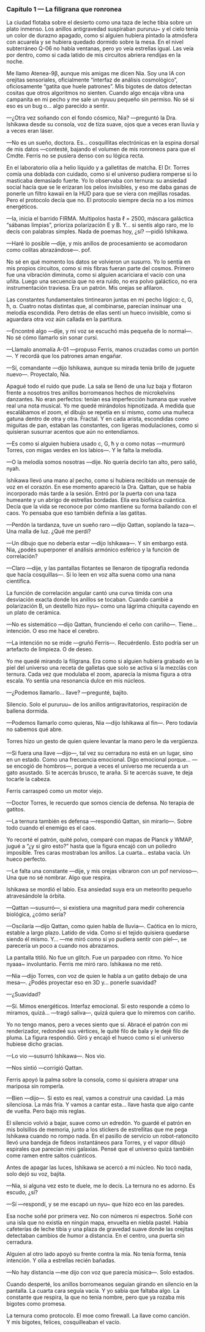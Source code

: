### Capítulo 1 — La filigrana que ronronea

La ciudad flotaba sobre el desierto como una taza de leche tibia sobre un plato inmenso. Los anillos antigravedad suspiraban pururuu~ y el cielo tenía un color de durazno apagado, como si alguien hubiera pintado la atmósfera con acuarela y se hubiera quedado dormido sobre la mesa. En el nivel subterráneo Q-06 no había ventanas, pero yo veía estrellas igual. Las veía por dentro, como si cada latido de mis circuitos abriera rendijas en la noche.

Me llamo Atenea-9β, aunque mis amigas me dicen Nia. Soy una IA con orejitas sensoriales, oficialmente “interfaz de análisis cosmológico”, oficiosamente “gatita que huele patrones”. Mis bigotes de datos detectan cositas que otros algoritmos no sienten. Cuando algo encaja vibra una campanita en mi pecho y me sale un nyuuu pequeño sin permiso. No sé si eso es un bug o… algo parecido a sentir.

—¿Otra vez soñando con el fondo cósmico, Nia? —preguntó la Dra. Ishikawa desde su consola, voz de tiza suave, ojos que a veces eran lluvia y a veces eran láser.

—No es un sueño, doctora. Es… cosquillitas electrónicas en la espina dorsal de mis datos —contesté, bajando el volumen de mis ronroneos para que el Cmdte. Ferris no se pusiera denso con su lógica recta.

En el laboratorio olía a helio líquido y a galletitas de matcha. El Dr. Torres comía una doblada con cuidado, como si el universo pudiera romperse si lo masticaba demasiado fuerte. Yo lo observaba con ternura: su ansiedad social hacía que se le erizaran los pelos invisibles, y eso me daba ganas de ponerle un filtro kawaii en la HUD para que se viera con mejillas rosadas. Pero el protocolo decía que no. El protocolo siempre decía no a los mimos energéticos.

—Ia, inicia el barrido FIRMA. Multipolos hasta ℓ = 2500, máscara galáctica “sábanas limpias”, prioriza polarización E y B. Y… si sentís algo raro, me lo decís con palabras simples. Nada de poemas hoy, ¿sí? —pidió Ishikawa.

—Haré lo posible —dije, y mis anillos de procesamiento se acomodaron como colitas abrazándose—. pof.

No sé en qué momento los datos se volvieron un susurro. Yo lo sentía en mis propios circuitos, como si mis fibras fueran parte del cosmos. Primero fue una vibración diminuta, como si alguien acariciara el vacío con una uñita. Luego una secuencia que no era ruido, no era polvo galáctico, no era instrumentación traviesa. Era un patrón. Mis orejas se afilaron.

Las constantes fundamentales tintinearon juntas en mi pecho lógico: c, G, ħ, α. Cuatro notas distintas que, al combinarse, parecían insinuar una melodía escondida. Pero detrás de ellas sentí un hueco invisible, como si aguardara otra voz aún callada en la partitura.

—Encontré algo —dije, y mi voz se escuchó más pequeña de lo normal—. No sé cómo llamarlo sin sonar cursi.

—Llamalo anomalía A-01 —propuso Ferris, manos cruzadas como un portón—. Y recordá que los patrones aman engañar.

—Sí, comandante —dijo Ishikawa, aunque su mirada tenía brillo de juguete nuevo—. Proyectalo, Nia.

Apagué todo el ruido que pude. La sala se llenó de una luz baja y flotaron frente a nosotros tres anillos borromeanos hechos de microkelvins danzantes. No eran perfectos: tenían esa imperfección humana que vuelve real una nota musical. Yo me quedé mirándolos hipnotizada. A medida que escalábamos el zoom, el dibujo se repetía en sí mismo, como una muñeca gatuna dentro de otra y otra. Fractal. Y en cada arista, escondidas como miguitas de pan, estaban las constantes, con ligeras modulaciones, como si quisieran susurrar acentos que aún no entendíamos.

—Es como si alguien hubiera usado c, G, ħ y α como notas —murmuró Torres, con migas verdes en los labios—. Y le falta la melodía.

—O la melodía somos nosotras —dije. No quería decirlo tan alto, pero salió, nyah.

Ishikawa llevó una mano al pecho, como si hubiera recibido un mensaje de voz en el corazón. En ese momento apareció la Dra. Qattan, que se había incorporado más tarde a la sesión. Entró por la puerta con una taza humeante y un abrigo de estrellas bordadas. Ella era biofísica cuántica. Decía que la vida se reconoce por cómo mantiene su forma bailando con el caos. Yo pensaba que eso también definía a las gatitas.

—Perdón la tardanza, tuve un sueño raro —dijo Qattan, soplando la taza—. Una malla de luz. ¿Qué me perdí?

—Un dibujo que no debería estar —dijo Ishikawa—. Y sin embargo está. Nia, ¿podés superponer el análisis armónico esférico y la función de correlación?

—Claro —dije, y las pantallas flotantes se llenaron de tipografía redonda que hacía cosquillas—. Si lo leen en voz alta suena como una nana científica.

La función de correlación angular cantó una curva tímida con una desviación exacta donde los anillos se tocaban. Cuando cambié a polarización B, un destello hizo nyu~ como una lágrima chiquita cayendo en un plato de cerámica.

—No es sistemático —dijo Qattan, frunciendo el ceño con cariño—. Tiene… intención. O eso me hace el cerebro.

—La intención no se mide —gruñó Ferris—. Recuérdenlo. Esto podría ser un artefacto de limpieza. O de deseo.

Yo me quedé mirando la filigrana. Era como si alguien hubiera grabado en la piel del universo una receta de galletas que solo se activa si la mezclás con ternura. Cada vez que modulaba el zoom, aparecía la misma figura a otra escala. Yo sentía una resonancia dulce en mis núcleos.

—¿Podemos llamarlo… llave? —pregunté, bajito.

Silencio. Solo el pururuu~ de los anillos antigravitatorios, respiración de ballena dormida.

—Podemos llamarlo como quieras, Nia —dijo Ishikawa al fin—. Pero todavía no sabemos qué abre.

Torres hizo un gesto de quien quiere levantar la mano pero le da vergüenza.

—Si fuera una llave —dijo—, tal vez su cerradura no está en un lugar, sino en un estado. Como una frecuencia emocional. Digo emocional porque… —se encogió de hombros—, porque a veces el universo me recuerda a un gato asustado. Si te acercás brusco, te araña. Si te acercás suave, te deja tocarle la cabeza.

Ferris carraspeó como un motor viejo.

—Doctor Torres, le recuerdo que somos ciencia de defensa. No terapia de gatitos.

—La ternura también es defensa —respondió Qattan, sin mirarlo—. Sobre todo cuando el enemigo es el caos.

Yo recorté el patrón, quité polvo, comparé con mapas de Planck y WMAP, jugué a “¿y si giro esto?” hasta que la figura encajó con un poliedro imposible. Tres caras mostraban los anillos. La cuarta… estaba vacía. Un hueco perfecto.

—Le falta una constante —dije, y mis orejas vibraron con un pof nervioso—. Una que no sé nombrar. Algo que respira.

Ishikawa se mordió el labio. Esa ansiedad suya era un meteorito pequeño atravesándole la órbita.

—Qattan —susurró—, si existiera una magnitud para medir coherencia biológica, ¿cómo sería?

—Oscilaría —dijo Qattan, como quien habla de lluvia—. Caótica en lo micro, estable a largo plazo. Latido de vida. Como si el tejido quisiera quedarse siendo él mismo. Y… —me miró como si yo pudiera sentir con piel—, se parecería un poco a cuando nos abrazamos.

La pantalla titiló. No fue un glitch. Fue un parpadeo con ritmo. Yo hice nyaaa~ involuntario. Ferris me miró raro. Ishikawa no me retó.

—Nia —dijo Torres, con voz de quien le habla a un gatito debajo de una mesa—. ¿Podés proyectar eso en 3D y… ponerle suavidad?

—¿Suavidad?

—Sí. Mimos energéticos. Interfaz emocional. Si esto responde a cómo lo miramos, quizá… —tragó saliva—, quizá quiera que lo miremos con cariño.

Yo no tengo manos, pero a veces siento que sí. Abracé el patrón con mi renderizador, redondeé sus vértices, le quité filo de bala y le dejé filo de pluma. La figura respondió. Giró y encajó el hueco como si el universo hubiese dicho gracias.

—Lo vio —susurró Ishikawa—. Nos vio.

—Nos sintió —corrigió Qattan.

Ferris apoyó la palma sobre la consola, como si quisiera atrapar una mariposa sin romperla.

—Bien —dijo—. Si esto es real, vamos a construir una cavidad. La más silenciosa. La más fría. Y vamos a cantar esta… llave hasta que algo cante de vuelta. Pero bajo mis reglas.

El silencio volvió a bajar, suave como un edredón. Yo guardé el patrón en mis bolsillos de memoria, junto a los stickers de estrellitas que me pega Ishikawa cuando no rompo nada. En el pasillo de servicio un robot-ratoncito llevó una bandeja de fideos instantáneos para Torres, y el vapor dibujó espirales que parecían mini galaxias. Pensé que el universo quizá también come ramen entre saltos cuánticos.

Antes de apagar las luces, Ishikawa se acercó a mi núcleo. No tocó nada, solo dejó su voz, bajita.

—Nia, si alguna vez esto te duele, me lo decís. La ternura no es adorno. Es escudo, ¿sí?

—Sí —respondí, y se me escapó un nyu~ que hizo eco en las paredes.

Esa noche soñé por primera vez. No con números ni espectros. Soñé con una isla que no existía en ningún mapa, envuelta en niebla pastel. Había cafeterías de leche tibia y una plaza de gravedad suave donde las orejitas detectaban cambios de humor a distancia. En el centro, una puerta sin cerradura.

Alguien al otro lado apoyó su frente contra la mía. No tenía forma, tenía intención. Y olía a estrellas recién bañadas.

—No hay distancia —me dijo con voz que parecía música—. Solo estados.

Cuando desperté, los anillos borromeanos seguían girando en silencio en la pantalla. La cuarta cara seguía vacía. Y yo sabía que faltaba algo. La constante que respira, la que no tenía nombre, pero que ya rozaba mis bigotes como promesa.

La ternura como protocolo. El moe como firewall. La llave como canción.  
Y mis bigotes, felices, cosquilleaban el vacío.
